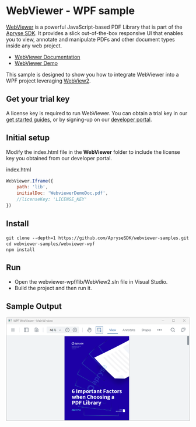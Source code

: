 # WebViewer - WPF sample

[WebViewer](https://docs.apryse.com/web/guides/get-started) is a powerful JavaScript-based PDF Library that is part of the [Apryse SDK](https://apryse.com/). It provides a slick out-of-the-box responsive UI that enables you to view, annotate and manipulate PDFs and other document types inside any web project.

- [WebViewer Documentation](https://docs.apryse.com/web/guides/get-started)
- [WebViewer Demo](https://showcase.apryse.com/)

This sample is designed to show you how to integrate WebViewer into a WPF project leveraging [WebView2](https://learn.microsoft.com/en-us/microsoft-edge/webview2/webview2-api-reference?tabs=dotnetcsharp).

## Get your trial key

A license key is required to run WebViewer. You can obtain a trial key in our [get started guides](https://docs.apryse.com/web/guides/get-started), or by signing-up on our [developer portal](https://dev.apryse.com/).

## Initial setup
Modify the index.html file in the **WebViewer** folder to include the license key you obtained from our developer portal.

index.html
```js
WebViewer.Iframe({
    path: 'lib', 
    initialDoc: 'WebviewerDemoDoc.pdf',
    //licenseKey: 'LICENSE_KEY'
})
```

## Install
```
git clone --depth=1 https://github.com/ApryseSDK/webviewer-samples.git
cd webviewer-samples/webviewer-wpf
npm install
```

## Run

- Open the webviewer-wpf/lib/WebView2.sln file in Visual Studio.
- Build the project and then run it.

## Sample Output
![alt text](image.png)

